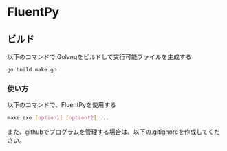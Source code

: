 # FluentPy

## ビルド
以下のコマンドで Golangをビルドして実行可能ファイルを生成する
```bash
go build make.go
```

### 使い方
以下のコマンドで、FluentPyを使用する
```bash
make.exe [option1] [optiont2] ...
```

また、githubでプログラムを管理する場合は、以下の.gitignoreを作成してください。
```git
```